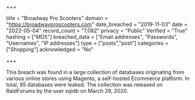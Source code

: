 +++

title = "Broadway Pro Scooters"
domain = "https://broadwayproscooters.com"
date_breached = "2019-11-03"
date = "2022-05-04"
record_count = "7,082"
privacy = "Public"
Verified = "True"
hashing = ["MD5"]
breached_data = ["Email addresses", "Passwords", "Usernames", "IP addresses"]
type = ["posts","post"]
categories = ["Shopping"]
acknowledged = "No"


+++


This breach was found in a large collection of databases originating from various online stores using Magento, a self-hosted Ecommerce platform. In total, 85 databases were leaked. The collection was released on RaidForums by the user sqldb on March 29, 2020.

